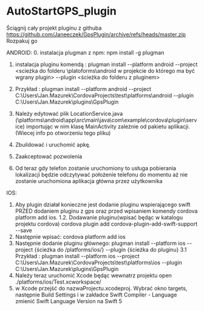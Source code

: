 # AutoStartGPS_plugin
Ściągnij cały projekt pluginu z githuba https://github.com/Janeeczek/GpsPlugin/archive/refs/heads/master.zip 
Rozpakuj go

ANDROID:
0. instalacja plugman z npm: npm install -g plugman

1. instalacja pluginu komendą : plugman install --platform android --project <scieżka do folderu \platoforms\android w projekcie do którego ma być wgrany plugin> --plugin <ścieżka do folderu z pluginem>
2. Przykład : plugman install --platform android --project C:\Users\Jan.Mazurek\CordovaProjects\test\platforms\android --plugin C:\Users\Jan.Mazurek\plugins\GpsPlugin

3. Należy edytować plik LocationService.java (\platforms\android\app\src\main\java\com\example\cordova\plugin\service) importując w nim klasę MainActivity zależnie od pakietu aplikacji. (Wiecej info po otworzeniu tego pliku)

4. Zbuildować i uruchomić apkę. 
5. Zaakceptować pozwolenia
6. Od teraz gdy telefon zostanie uruchomiony to usługa pobierania lokalizacji będzie odczytywać położenie telefonu do momentu aż nie zostanie uruchomiona aplikacja główna przez użytkownika

IOS:
1. Aby plugin działał konieczne jest dodanie pluginu wspierającego swift PRZED dodaniem pluginu z gps oraz przed wpisaniem komendy cordova platform add ios.
1.2. Dodawanie pluginu(wpisać będąc w katalogu projektu cordova) cordova plugin add cordova-plugin-add-swift-support --save
2. Następnie wpisać:  cordova platform add ios
3. Następnie dodanie pluginu głównego:  plugman install --platform ios --project {ścieżka do /platforms/ios/} --plugin {ścieżka do pluginu}
3.1 Przykład : plugman install --platform ios --project C:\Users\Jan.Mazurek\CordovaProjects\test\platforms\ios --plugin C:\Users\Jan.Mazurek\plugins\GpsPlugin
4. Należy teraz uruchomić Xcode będąc wewnatrz projektu open ./platforms/ios/Test.xcworkspace/
5. w Xcode przejść do nazwaProjectu.xcodeproj. Wybrać okno targets, następnie Build Settings i w zakładce Swift Compiler - Language  zmienić Swift Language Version  na Swift 5
